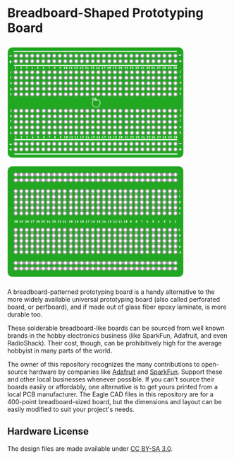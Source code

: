 # Breadboard-Shaped Prototyping Board

<a href="https://github.com/kalyaninagaraj/Breadboard-Shaped-Perfboard/blob/main/Images/topview.png"><img src="Images/topview.png?raw=true" width="400px"></a>&nbsp;&nbsp; <a href="https://github.com/kalyaninagaraj/Breadboard-Shaped-Perfboard/blob/main/Images/bottomview.png"><img src="Images/bottomview.png?raw=true" width="400px"></a><br />

A breadboard-patterned prototyping board is a handy alternative to the more widely available universal prototyping board (also called perforated board, or perfboard), and if made out of glass fiber epoxy laminate, is more durable too. 

These solderable breadboard-like boards can be sourced from well known brands in the hobby electronics business (like SparkFun, Adafruit, and even RadioShack). Their cost, though, can be prohibitively high for the average hobbyist in many parts of the world. 

The owner of this repository recognizes the many contributions to open-source hardware by companies like [Adafruit](https://www.adafruit.com/) and [SparkFun](https://www.sparkfun.com/). Support these and other local businesses whenever possible. If you can't source their boards easily or affordably, one alternative is to get yours printed from a local PCB manufacturer. The Eagle CAD files in this repository are for a 400-point breadboard-sized board, but the dimensions and layout can be easily modified to suit your project's needs. 

## Hardware License
The design files are made available under [CC BY-SA 3.0](https://creativecommons.org/licenses/by-sa/3.0/).